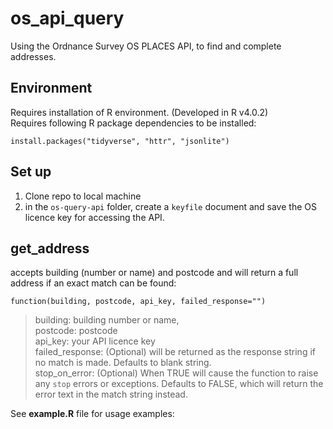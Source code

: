 # os_api_query
Using the Ordnance Survey OS PLACES API, to find and complete addresses.

## Environment
Requires installation of R environment. (Developed in R v4.0.2)  
Requires following R package dependencies to be installed:
```
install.packages("tidyverse", "httr", "jsonlite")
```

## Set up
1. Clone repo to local machine
2. in the `os-query-api` folder, create a `keyfile` document and save the OS licence key for accessing the API.

## get_address 

accepts building (number or name) and postcode and will return a full address if an exact match can be found:

`function(building, postcode, api_key, failed_response="")`

> building: building number or name,  
> postcode: postcode  
> api_key:  your API licence key  
> failed_response: (Optional) will be returned as the response string if no match is made.  Defaults to blank string.  
> stop_on_error: (Optional) When TRUE will cause the function to raise any `stop` errors or exceptions.  Defaults to FALSE, which will return the error text in the match string instead. 


See **example.R** file for usage examples:
